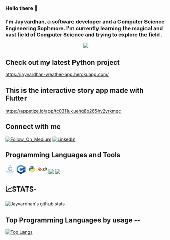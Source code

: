 ### Hello there 👋
<h3>I'm Jayvardhan, a software developer and a Computer Science Engineering Sophmore. I'm currently learning the magical and vast field of Computer Science  and trying to explore the field .</h3>  
<p align="center"><img src="https://komarev.com/ghpvc/?username=ComputerScientist-01&color=green&label=Hello!!+You+are+visitor"/>

## Check out my latest Python project
https://jayvardhan-weather-app.herokuapp.com/
## This is the interactive story app made with Flutter
https://appetize.io/app/tc0311ukuehq8b265hv2yrkmqc
## Connect with me
[![Follow_On_Medium](https://img.shields.io/badge/Follow_On_Medium-Jayvardhan_Rathi-green.svg)](https://medium.com/@ourmine)
[![LinkedIn](https://img.shields.io/badge/Connect_On_LinkedIn-Jayvardhan_Rathi-blue.svg?style=flat)](https://www.linkedin.com/in/rathi406/)

<h2>Programming Languages and Tools</h2>
<code><img width="30" src="https://raw.githubusercontent.com/github/explore/80688e429a7d4ef2fca1e82350fe8e3517d3494d/topics/c/c.png"></code>
<code><img width="30" src="https://raw.githubusercontent.com/github/explore/80688e429a7d4ef2fca1e82350fe8e3517d3494d/topics/cpp/cpp.png"></code>
<code><img width="30" src="https://raw.githubusercontent.com/github/explore/80688e429a7d4ef2fca1e82350fe8e3517d3494d/topics/python/python.png"></code>
<code><img width="30" src="https://raw.githubusercontent.com/github/explore/80688e429a7d4ef2fca1e82350fe8e3517d3494d/topics/git/git.png"></code>
<code><img width="30" src="https://www.vectorlogo.zone/logos/flutterio/flutterio-icon.svg"></code>
<code><img width="30" src="https://www.vectorlogo.zone/logos/dartlang/dartlang-icon.svg"></code>
</p>

## 📈STATS-
![Jayvardhan's github stats](https://github-readme-stats.vercel.app/api?username=ComputerScientist-01&show_icons=true&theme=radical)

## Top Programming Languages by usage --
[![Top Langs](https://github-readme-stats.vercel.app/api/top-langs/?username=ComputerScientist-01)](https://github.com/anuraghazra/github-readme-stats)


